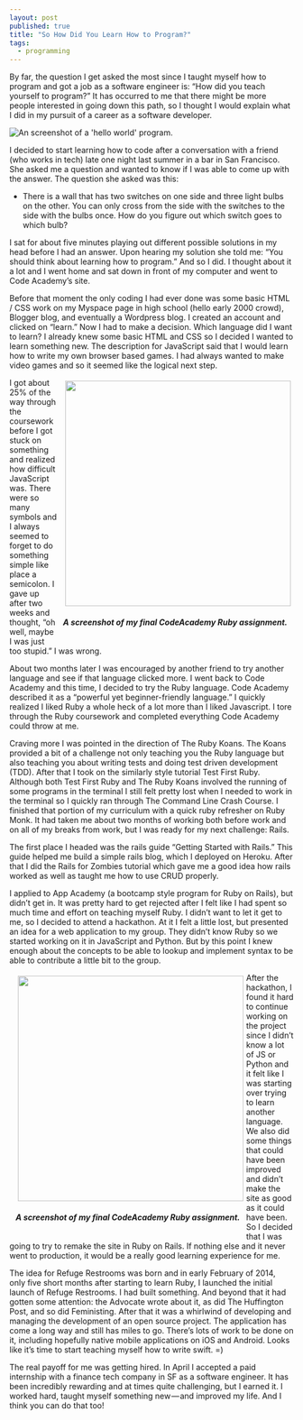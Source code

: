 ```yaml
---
layout: post
published: true
title: "So How Did You Learn How to Program?"
tags:
  - programming
---
```


By far, the question I get asked the most since I taught myself how to program and got a job as a software engineer is: “How did you teach yourself to program?” It has occurred to me that there might be more people interested in going down this path, so I thought I would explain what I did in my pursuit of a career as a software developer.

![An screenshot of a 'hello world' program.](/images/hello_world.png)

I decided to start learning how to code after a conversation with a friend (who works in tech) late one night last summer in a bar in San Francisco. She asked me a question and wanted to know if I was able to come up with the answer. The question she asked was this:

* There is a wall that has two switches on one side and three light bulbs on the other. You can only cross from the side with the switches to the side with the bulbs once. How do you figure out which switch goes to which bulb?

I sat for about five minutes playing out different possible solutions in my head before I had an answer. Upon hearing my solution she told me: “You should think about learning how to program.” And so I did. I thought about it a lot and I went home and sat down in front of my computer and went to Code Academy’s site.

Before that moment the only coding I had ever done was some basic HTML / CSS work on my Myspace page in high school (hello early 2000 crowd), Blogger blog, and eventually a Wordpress blog. I created an account and clicked on “learn.” Now I had to make a decision. Which language did I want to learn? I already knew some basic HTML and CSS so I decided I wanted to learn something new. The description for JavaScript said that I would learn how to write my own browser based games. I had always wanted to make video games and so it seemed like the logical next step.

<figure style="float: right; margin: 5px; text-align: center;">
  <img src="/images/atm_program.png" width="400" style="padding-left: 10px" >
  <figcaption><h5> A screenshot of my final CodeAcademy Ruby assignment.</h5> </figcaption>
</figure>

I got about 25% of the way through the coursework before I got stuck on something and realized how difficult JavaScript was. There were so many symbols and I always seemed to forget to do something simple like place a semicolon. I gave up after two weeks and thought, “oh well, maybe I was just too stupid.” I was wrong.

About two months later I was encouraged by another friend to try another language and see if that language clicked more. I went back to Code Academy and this time, I decided to try the Ruby language. Code Academy described it as a “powerful yet beginner-friendly language.” I quickly realized I liked Ruby a whole heck of a lot more than I liked Javascript. I tore through the Ruby coursework and completed everything Code Academy could throw at me.

Craving more I was pointed in the direction of The Ruby Koans. The Koans provided a bit of a challenge not only teaching you the Ruby language but also teaching you about writing tests and doing test driven development (TDD). After that I took on the similarly style tutorial Test First Ruby. Although both Test First Ruby and The Ruby Koans involved the running of some programs in the terminal I still felt pretty lost when I needed to work in the terminal so I quickly ran through The Command Line Crash Course. I finished that portion of my curriculum with a quick ruby refresher on Ruby Monk. It had taken me about two months of working both before work and on all of my breaks from work, but I was ready for my next challenge: Rails.

The first place I headed was the rails guide “Getting Started with Rails.” This guide helped me build a simple rails blog, which I deployed on Heroku. After that I did the Rails for Zombies tutorial which gave me a good idea how rails worked as well as taught me how to use CRUD properly.

I applied to App Academy (a bootcamp style program for Ruby on Rails), but didn’t get in. It was pretty hard to get rejected after I felt like I had spent so much time and effort on teaching myself Ruby. I didn’t want to let it get to me, so I decided to attend a hackathon. At it I felt a little lost, but presented an idea for a web application to my group. They didn’t know Ruby so we started working on it in JavaScript and Python. But by this point I knew enough about the concepts to be able to lookup and implement syntax to be able to contribute a little bit to the group.

<figure style="float: left; margin: 5px; text-align: center;">
  <img src="/images/refuge_screenshot_2.png" width="400" style="padding-left: 10px" >
  <figcaption><h5> A screenshot of my final CodeAcademy Ruby assignment.</h5> </figcaption>
</figure>

After the hackathon, I found it hard to continue working on the project since I didn’t know a lot of JS or Python and it felt like I was starting over trying to learn another language. We also did some things that could have been improved and didn’t make the site as good as it could have been. So I decided that I was going to try to remake the site in Ruby on Rails. If nothing else and it never went to production, it would be a really good learning experience for me.

The idea for Refuge Restrooms was born and in early February of 2014, only five short months after starting to learn Ruby, I launched the initial launch of Refuge Restrooms. I had built something. And beyond that it had gotten some attention: the Advocate wrote about it, as did The Huffington Post, and so did Feministing. After that it was a whirlwind of developing and managing the development of an open source project. The application has come a long way and still has miles to go. There’s lots of work to be done on it, including hopefully native mobile applications on iOS and Android. Looks like it’s time to start teaching myself how to write swift. =)

The real payoff for me was getting hired. In April I accepted a paid internship with a finance tech company in SF as a software engineer. It has been incredibly rewarding and at times quite challenging, but I earned it. I worked hard, taught myself something new — and improved my life. And I think you can do that too!
